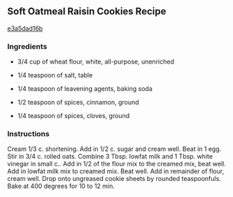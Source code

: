 ## Soft Oatmeal Raisin Cookies Recipe

[e3a5dad16b](http://cookeatshare.com/recipes/soft-oatmeal-raisin-cookies-6608)

### Ingredients

 - 3/4 cup of wheat flour, white, all-purpose, unenriched

 - 1/4 teaspoon of salt, table

 - 1/4 teaspoon of leavening agents, baking soda

 - 1/2 teaspoon of spices, cinnamon, ground

 - 1/4 teaspoon of spices, cloves, ground

### Instructions

Cream 1/3 c. shortening. Add in 1/2 c. sugar and cream well. Beat in 1 egg. Stir in 3/4 c. rolled oats. Combine 3 Tbsp. lowfat milk and 1 Tbsp. white vinegar in small c.. Add in 1/2 of the flour mix to the creamed mix, beat well. Add in lowfat milk mix to creamed mix. Beat well. Add in remainder of flour, cream well. Drop onto ungreased cookie sheets by rounded teaspoonfuls. Bake at 400 degrees for 10 to 12 min.